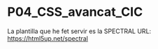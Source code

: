# P04_CSS_avancat_CIC
 
La plantilla que he fet servir es la SPECTRAL
URL: https://html5up.net/spectral
